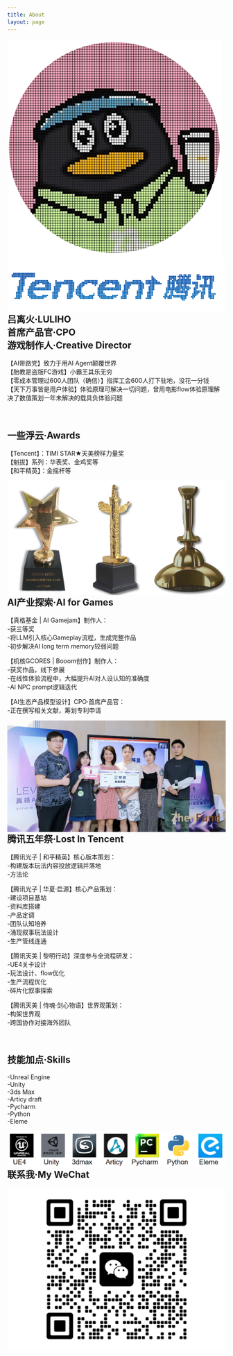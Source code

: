 ```yaml
---
title: About
layout: page
---
```


<img src="/assets/images/profile2.png" style="float: inline-start;"> 
<img src="/assets/images/tencent.png" style="float: inline-start;">

<br> 

<h2>吕离火·LULIHO
<br>首席产品官·CPO
<br>游戏制作人·Creative Director</h2> 

<p>【AI带路党】致力于用AI Agent颠覆世界
<br>【胎教是盗版FC游戏】小霸王其乐无穷
<br>【零成本管理过600人团队（确信）】指挥工会600人打下驻地，没花一分钱
<br>【天下万事皆是用户体验】体验原理可解决一切问题，曾用电影flow体验原理解决了数值策划一年未解决的载具负体验问题</p>

<br> 

<h2>一些浮云·Awards</h2>

<p>【Tencent】：TIMI STAR★天美榜样力量奖 
<br>【魁拔】系列：华表奖、金鸡奖等
<br>【和平精英】：金摇杆等</p>

<img src="/assets/images/jiang.png" style="float: inline-start;">

<br> 

<h2>AI产业探索·AI for Games</h2>

<p>【真格基金 | AI Gamejam】制作人：
<br>-获三等奖
<br>-将LLM引入核心Gameplay流程，生成完整作品
<br>-初步解决AI long term memory较弱问题</p>

<p>【机核GCORES | Booom创作】制作人：
<br>-获奖作品，线下参展
<br>-在线性体验流程中，大幅提升AI对人设认知的准确度
<br>-AI NPC prompt逻辑迭代</p>

<p>【AI生态产品模型设计】CPO·首席产品官：
<br>-正在撰写相关文献，筹划专利申请</p>

<img src="/assets/images/zhenge.jpg" style="float: inline-start;">

<br> 

<h2>腾讯五年祭·Lost In Tencent</h2>

<p>【腾讯光子 | 和平精英】核心版本策划：
<br>-构建版本玩法内容投放逻辑并落地
<br>-方法论</p>

<p>【腾讯光子 | 华夏·启源】核心产品策划：
<br>-建设项目基站
<br>-资料库搭建
<br>-产品定调
<br>-团队认知培养
<br>-涌现叙事玩法设计
<br>-生产管线连通</p>

<p>【腾讯天美 | 黎明行动】深度参与全流程研发：
<br>-UE4关卡设计
<br>-玩法设计、flow优化
<br>-生产流程优化
<br>-碎片化叙事探索</p>

<p>【腾讯天美 | 侍魂·剑心物语】世界观策划：
<br>-构架世界观
<br>-跨国协作对接海外团队</p>

<br> 

<h2>技能加点·Skills</h2>


<p>-Unreal Engine
<br>-Unity
<br>-3ds Max
<br>-Articy draft
<br>-Pycharm
<br>-Python
<br>-Eleme</p>


  
<img src="/assets/images/skill.png" style="float: inline-start;">

<br> 

<h2>联系我·My WeChat</h2>
<img src="/assets/images/wei2.jpg" style="float: inline-start;">
